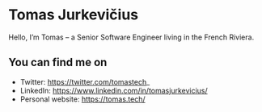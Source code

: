 # Tomas Jurkevičius
Hello, I’m Tomas – a Senior Software Engineer living in the French Riviera.

## You can find me on
- Twitter: https://twitter.com/tomastech_
- LinkedIn: https://www.linkedin.com/in/tomasjurkevicius/
- Personal website: https://tomas.tech/
